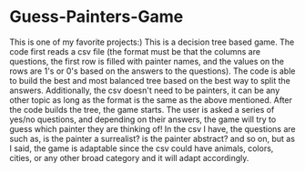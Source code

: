 # Guess-Painters-Game
This is one of my favorite projects:) This is a decision tree based game. The code first reads a csv file (the format must be that the columns are questions, the first row is filled with painter names, and the values on the rows are 1's or 0's based on the answers to the questions). The code is able to build the best and most balanced tree based on the best way to split the answers. Additionally, the csv doesn't need to be painters, it can be any other topic as long as the format is the same as the above mentioned. After the code builds the tree, the game starts. The user is asked a series of yes/no questions, and depending on their answers, the game will try to guess which painter they are thinking of! In the csv I have, the questions are such as, is the painter a surrealist? is the painter abstract? and so on, but as I said, the game is adaptable since the csv could have animals, colors, cities, or any other broad category and it will adapt accordingly. 
